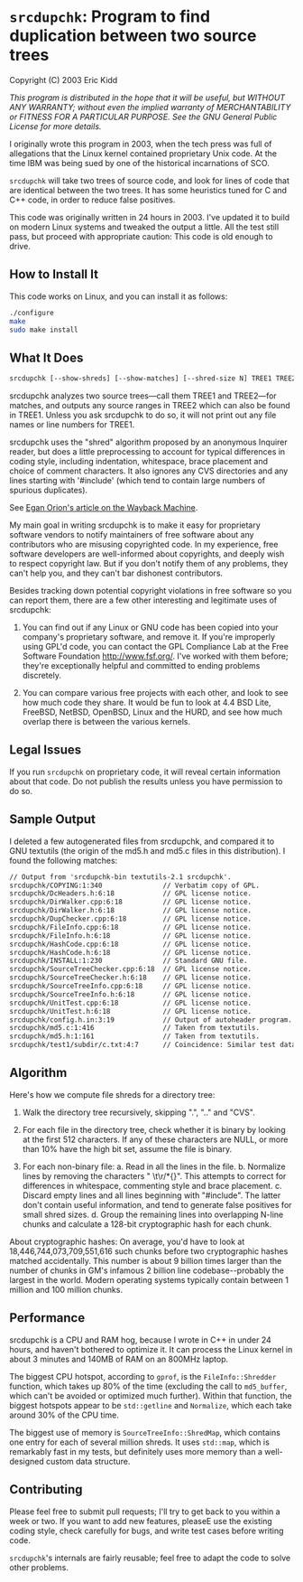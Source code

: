 # `srcdupchk`: Program to find duplication between two source trees

Copyright (C) 2003 Eric Kidd

_This program is distributed in the hope that it will be useful, but WITHOUT ANY WARRANTY; without even the implied warranty of MERCHANTABILITY or FITNESS FOR A PARTICULAR PURPOSE.  See the GNU General Public License for more details._

I originally wrote this program in 2003, when the tech press was full of allegations that the Linux kernel contained proprietary Unix code. At the time IBM was being sued by one of the historical incarnations of SCO.

`srcdupchk` will take two trees of source code, and look for lines of code that are identical between the two trees. It has some heuristics tuned for C and C++ code, in order to reduce false positives.

This code was originally written in 24 hours in 2003. I've updated it to build on modern Linux systems and tweaked the output a little. All the test still pass, but proceed with appropriate caution: This code is old enough to drive.

## How to Install It

This code works on Linux, and you can install it as follows:

```sh
./configure
make
sudo make install
```

## What It Does

```txt
srcdupchk [--show-shreds] [--show-matches] [--shred-size N] TREE1 TREE2
```

srcdupchk analyzes two source trees—call them TREE1 and TREE2—for matches, and outputs any source ranges in TREE2 which can also be found in TREE1.  Unless you ask srcdupchk to do so, it will not print out any file names or line numbers for TREE1.

srcdupchk uses the "shred" algorithm proposed by an anonymous Inquirer reader, but does a little preprocessing to account for typical differences in coding style, including indentation, whitespace, brace placement and choice of comment characters.  It also ignores any CVS directories and any lines starting with '#include' (which tend to contain large numbers of spurious duplicates).

See [Egan Orion's article on the Wayback Machine](https://web.archive.org/web/20031027034041/http://theinquirer.net/?article=10061).

My main goal in writing srcdupchk is to make it easy for proprietary software vendors to notify maintainers of free software about any contributors who are misusing copyrighted code.  In my experience, free software developers are well-informed about copyrights, and deeply wish to respect copyright law.  But if you don't notify them of any problems, they can't help you, and they can't bar dishonest contributors.

Besides tracking down potential copyright violations in free software so you can report them, there are a few other interesting and legitimate uses of srcdupchk:

1. You can find out if any Linux or GNU code has been copied into your company's proprietary software, and remove it.  If you're improperly using GPL'd code, you can contact the GPL Compliance Lab at the Free Software Foundation <http://www.fsf.org/>.  I've worked with them before; they're exceptionally helpful and committed to ending problems discretely.

2. You can compare various free projects with each other, and look to see how much code they share.  It would be fun to look at 4.4 BSD Lite, FreeBSD, NetBSD, OpenBSD, Linux and the HURD, and see how much overlap there is between the various kernels.

## Legal Issues

If you run `srcdupchk` on proprietary code, it will reveal certain information about that code. Do not publish the results unless you have permission to do so.

## Sample Output

I deleted a few autogenerated files from srcdupchk, and compared it to GNU textutils (the origin of the md5.h and md5.c files in this distribution). I found the following matches:

```txt
// Output from 'srcdupchk-bin textutils-2.1 srcdupchk'.
srcdupchk/COPYING:1:340               // Verbatim copy of GPL.
srcdupchk/DcHeaders.h:6:18            // GPL license notice.
srcdupchk/DirWalker.cpp:6:18          // GPL license notice.
srcdupchk/DirWalker.h:6:18            // GPL license notice.
srcdupchk/DupChecker.cpp:6:18         // GPL license notice.
srcdupchk/FileInfo.cpp:6:18           // GPL license notice.
srcdupchk/FileInfo.h:6:18             // GPL license notice.
srcdupchk/HashCode.cpp:6:18           // GPL license notice.
srcdupchk/HashCode.h:6:18             // GPL license notice.
srcdupchk/INSTALL:1:230               // Standard GNU file.
srcdupchk/SourceTreeChecker.cpp:6:18  // GPL license notice.
srcdupchk/SourceTreeChecker.h:6:18    // GPL license notice.
srcdupchk/SourceTreeInfo.cpp:6:18     // GPL license notice.
srcdupchk/SourceTreeInfo.h:6:18       // GPL license notice.
srcdupchk/UnitTest.cpp:6:18           // GPL license notice.
srcdupchk/UnitTest.h:6:18             // GPL license notice.
srcdupchk/config.h.in:3:19            // Output of autoheader program.
srcdupchk/md5.c:1:416                 // Taken from textutils.
srcdupchk/md5.h:1:161                 // Taken from textutils.
srcdupchk/test1/subdir/c.txt:4:7      // Coincidence: Similar test data!
```

## Algorithm

Here's how we compute file shreds for a directory tree:

1. Walk the directory tree recursively, skipping ".", ".." and "CVS".

2. For each file in the directory tree, check whether it is binary by looking at the first 512 characters.  If any of these characters are NULL, or more than 10% have the high bit set, assume the file is binary.

3. For each non-binary file:
  a. Read in all the lines in the file.
  b. Normalize lines by removing the characters " \t\r/*{}".  This attempts to correct for differences in whitespace, commenting style and brace placement.
  c. Discard empty lines and all lines beginning with "#include".  The latter don't contain useful information, and tend to generate false positives for small shred sizes.
  d. Group the remaining lines into overlapping N-line chunks and calculate a 128-bit cryptographic hash for each chunk.

About cryptographic hashes: On average, you'd have to look at 18,446,744,073,709,551,616 such chunks before two cryptographic hashes matched accidentally.  This number is about 9 billion times larger than the number of chunks in GM's infamous 2 billion line codebase--probably the largest in the world.  Modern operating systems typically contain between 1 million and 100 million chunks.

## Performance

srcdupchk is a CPU and RAM hog, because I wrote in C++ in under 24 hours, and haven't bothered to optimize it.  It can process the Linux kernel in about 3 minutes and 140MB of RAM on an 800MHz laptop.

The biggest CPU hotspot, according to `gprof`, is the `FileInfo::Shredder` function, which takes up 80% of the time (excluding the call to `md5_buffer`, which can't be avoided or optimized much further).  Within that function, the biggest hotspots appear to be `std::getline` and `Normalize`, which each take around 30% of the CPU time.

The biggest use of memory is `SourceTreeInfo::ShredMap`, which contains one entry for each of several million shreds.  It uses `std::map`, which is remarkably fast in my tests, but definitely uses more memory than a well-designed custom data structure.

## Contributing

Please feel free to submit pull requests; I'll try to get back to you within a week or two.  If you want to add new features, pleaseE use the existing coding style, check carefully for bugs, and write test cases before writing code.

`srcdupchk`'s internals are fairly reusable; feel free to adapt the code to solve other problems.
